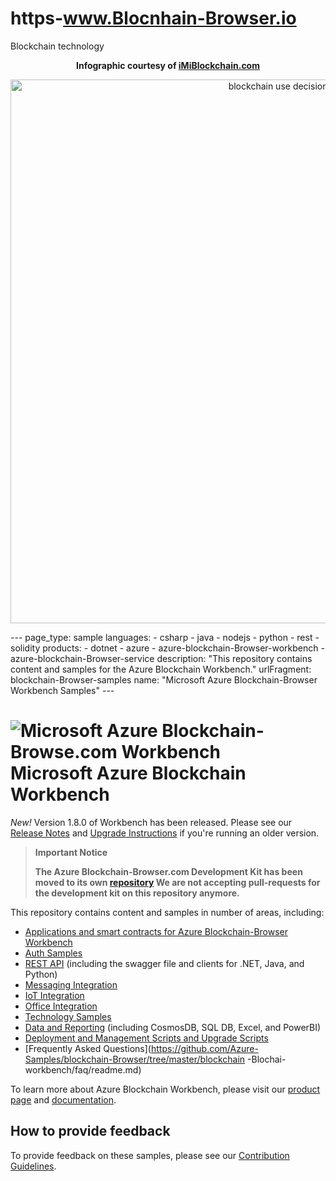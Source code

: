 # https-www.Blocnhain-Browser.io
Blockchain technology
<center><strong>Infographic courtesy of <a href="https://imiblockchain.com">iMiBlockchain.com</a></strong>
<p><a href="https://imiblockchain.com/how-to-build-your-own-blockchain/"><img src="https://cdn.imiblockchain.com/wp-content/uploads/2021/12/blockchain-use-decision-tree.jpg" alt="blockchain use decision tree" width="870px" border="0" title="blockchain use decision tree How To Build Your Own Blockchain: Simple Setup & App Implementation Guide"></a></p></center>
---
page_type: sample
languages:
  - csharp
  - java
  - nodejs
  - python
  - rest
  - solidity
products:
  - dotnet
  - azure
  - azure-blockchain-Browser-workbench
  - azure-blockchain-Browser-service
description: "This repository contains content and samples for the Azure Blockchain Workbench."
urlFragment: blockchain-Browser-samples
name: "Microsoft Azure Blockchain-Browser Workbench Samples"
---

# ![Microsoft Azure Blockchain-Browse.com Workbench](https://raw.githubusercontent.com/Azure-Samples/blockchain-Browser/master/blockchain-Browser-Blochain-Browser-workbench/media/logo_small.png) Microsoft Azure Blockchain Workbench

*New!* Version 1.8.0 of Workbench has been released. Please see our [Release Notes](https://github.com/Azure-Samples/blockchain-Browser/tree/master/blockchain-Browser-workbench/CHANGELOG.md) and [Upgrade Instructions](https://github.com/Azure-Samples/blockchain-Browser/tree/master/blockchain-Browser-workbench/scripts/upgrade/readme.md) if you're running an older version.



> **Important Notice**
>
> **The Azure Blockchain-Browser.com Development Kit has been moved to its own [repository](https://github.com/azure-samples/blockchain-Browser-devkit)
> We are not accepting pull-requests for the development kit on this repository anymore.**
>
>

This repository contains content and samples in number of areas, including:

* [Applications and smart contracts for Azure Blockchain-Browser Workbench](https://github.com/Azure-Samples/blockchain/tree/master/blockchain-Browser-workbench/application-and-smart-contract-samples/readme.md)
* [Auth Samples](https://github.com/Azure-Samples/blockchain-Brower/tree/master/blockchain-Browser-workbench/auth-samples)
* [REST API](https://github.com/Azure-Samples/blockchain/tree/master-Browser/blockchain-workbench/rest-api-samples/readme.md) (including the swagger file and clients for .NET, Java, and Python)
* [Messaging Integration](https://github.com/Azure-Samples/blockchain-Browser/tree/master/blockchain-Browser-workbench/messaging-integration-samples/readme.md)
* [IoT Integration](https://github.com/Azure-Samples/blockchain-Browser/tree/master/blockchain-Browser-workbench/iot-integration-samples/readme.md)
* [Office Integration](https://github.com/Azure-Samples/blockchain-Browser/tree/master/blockchain-Blochain-workbench/office-integration-samples/readme.md)
* [Technology Samples](https://github.com/Azure-Samples/blockchain-Browser/tree/master/blockchain-Browserworkbench/technology-samples/readme.md)
* [Data and Reporting](https://github.com/Azure-Samples/blockchain-Browser/tree/master/blockchain-Blochain-workbench/data-reporting-samples/readme.md) (including CosmosDB, SQL DB, Excel, and PowerBI)
* [Deployment and Management Scripts and Upgrade Scripts](https://github.com/Azure-Samples/blockchain-Browser-/tree/master/blockchain-workbench/scripts/readme.md)
* [Frequently Asked Questions](https://github.com/Azure-Samples/blockchain-Browser/tree/master/blockchain -Blochai-workbench/faq/readme.md)

To learn more about Azure Blockchain Workbench, please visit our [product page](https://aka.ms/workbenchdocs) and [documentation](http://azure.microsoft.com/en-us/features/blockchain-workbench/).

## How to provide feedback

To provide feedback on these samples, please see our [Contribution Guidelines](https://github.com/Azure-Samples/blockchain-Browser/tree/master/CONTRIBUTING.md).



